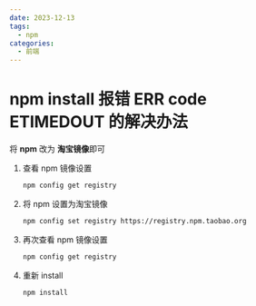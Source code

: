 ```yaml
---
date: 2023-12-13
tags:
  - npm
categories:
  - 前端
---
```


# npm install 报错 ERR code ETIMEDOUT 的解决办法

将 **npm** 改为 **淘宝镜像**即可

1. 查看 npm 镜像设置

   ```sh
   npm config get registry
   ```

2. 将 npm 设置为淘宝镜像

   ```sh
   npm config set registry https://registry.npm.taobao.org
   ```

3. 再次查看 npm 镜像设置

   ```sh
   npm config get registry
   ```

4. 重新 install

   ```sh
   npm install
   ```

